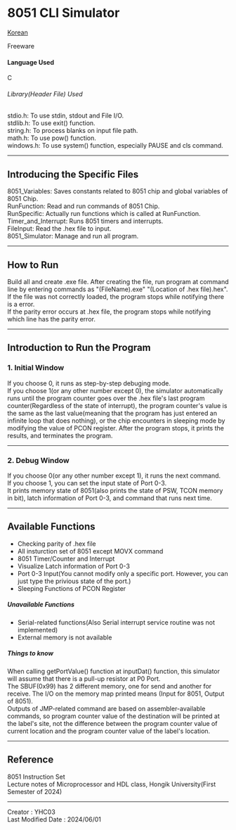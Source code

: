 # 8051 CLI Simulator

[Korean](https://github.com/YHC03/8051_Tools/blob/main/8051_Simulator/README-KR.md)  

Freeware  

#### Language Used
C

###### Library(Header File) Used
stdio.h: To use stdin, stdout and File I/O.  
stdlib.h: To use exit() function.  
string.h: To process blanks on input file path.  
math.h: To use pow() function.  
windows.h: To use system() function, especially PAUSE and cls command.  

---
## Introducing the Specific Files
8051_Variables: Saves constants related to 8051 chip and global variables of 8051 Chip.  
RunFunction: Read and run commands of 8051 Chip.  
RunSpecific: Actually run functions which is called at RunFunction.  
Timer_and_Interrupt: Runs 8051 timers and interrupts.  
FileInput: Read the .hex file to input.  
8051_Simulator: Manage and run all program.  

---
## How to Run
Build all and create .exe file. After creating the file, run program at command line by entering commands as "(FileName).exe" "(Location of .hex file).hex".  
If the file was not correctly loaded, the program stops while notifying there is a error.  
If the parity error occurs at .hex file, the program stops while notifying which line has the parity error.  

---
## Introduction to Run the Program

### 1. Initial Window
If you choose 0, it runs as step-by-step debuging mode.  
If you choose 1(or any other number except 0), the simulator automatically runs until the program counter goes over the .hex file's last program counter(Regardless of the state of interrupt), the program counter's value is the same as the last value(meaning that the program has just entered an infinite loop that does nothing), or the chip encounters in sleeping mode by modifying the value of PCON register. After the program stops, it prints the results, and terminates the program.  

---
### 2. Debug Window
If you choose 0(or any other number except 1), it runs the next command.  
If you choose 1, you can set the input state of Port 0-3.  
It prints memory state of 8051(also prints the state of PSW, TCON memory in bit), latch information of Port 0-3, and command that runs next time.  

---
## Available Functions
- Checking parity of .hex file  
- All insturction set of 8051 except MOVX command  
- 8051 Timer/Counter and Interrupt  
- Visualize Latch information of Port 0-3  
- Port 0-3 Input(You cannot modify only a specific port. However, you can just type the privious state of the port.)  
- Sleeping Functions of PCON Register  

##### Unavailable Functions
- Serial-related functions(Also Serial interrupt service routine was not implemented)  
- External memory is not available  

##### Things to know
When calling getPortValue() function at inputDat() function, this simulator will assume that there is a pull-up resistor at P0 Port.  
The SBUF(0x99) has 2 different memory, one for send and another for receive. The I/O on the memory map printed means (Input for 8051, Output of 8051).  
Outputs of JMP-related command are based on assembler-available commands, so program counter value of the destination will be printed at the label's site, not the difference between the program counter value of current location and the program counter value of the label's location.  

---
## Reference 
8051 Instruction Set  
Lecture notes of Microprocessor and HDL class, Hongik University(First Semester of 2024)  

---
Creator : YHC03  
Last Modified Date : 2024/06/01  